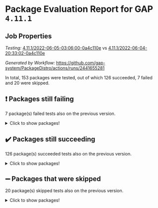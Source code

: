 # Package Evaluation Report for GAP `4.11.1`

## Job Properties

*Testing:* [4.11.1/2022-06-05-03:06:00-0a4c110e](https://github.com/gap-system/PackageDistro/blob/data/reports/4.11.1/2022-06-05-03:06:00-0a4c110e) vs [4.11.1/2022-06-04-20:33:02-0a4c110e](https://github.com/gap-system/PackageDistro/blob/data/reports/4.11.1/2022-06-04-20:33:02-0a4c110e)

*Generated by Workflow:* https://github.com/gap-system/PackageDistro/actions/runs/2441655281

In total, 153 packages were tested, out of which 126 succeeded, 7 failed and 20 were skipped.

## :exclamation: Packages still failing

7 package(s) failed tests also on the previous version.
<details><summary>Click to show packages!</summary>

- fining 1.4.1 [(failure)](https://github.com/gap-system/PackageDistro/runs/6742253033?check_suite_focus=true)
- francy 1.2.4 [(failure)](https://github.com/gap-system/PackageDistro/runs/6742253178?check_suite_focus=true)
- hap 1.39 [(failure)](https://github.com/gap-system/PackageDistro/runs/6742253496?check_suite_focus=true)
- normalizinterface 1.3.2 [(failure)](https://github.com/gap-system/PackageDistro/runs/6742254356?check_suite_focus=true)
- packagemanager 1.2 [(failure)](https://github.com/gap-system/PackageDistro/runs/6742254445?check_suite_focus=true)
- recog 1.3.2 [(failure)](https://github.com/gap-system/PackageDistro/runs/6742254633?check_suite_focus=true)
- semigroups 4.0.0 [(failure)](https://github.com/gap-system/PackageDistro/runs/6742254714?check_suite_focus=true)
</details>

## :heavy_check_mark: Packages still succeeding

126 package(s) succeeded tests also on the previous version.
<details><summary>Click to show packages!</summary>

- ace 5.4 [(success)](https://github.com/gap-system/PackageDistro/runs/6742252210?check_suite_focus=true)
- aclib 1.3.2 [(success)](https://github.com/gap-system/PackageDistro/runs/6742252231?check_suite_focus=true)
- agt 0.2 [(success)](https://github.com/gap-system/PackageDistro/runs/6742252243?check_suite_focus=true)
- alnuth 3.2.1 [(success)](https://github.com/gap-system/PackageDistro/runs/6742252255?check_suite_focus=true)
- anupq 3.2.6 [(success)](https://github.com/gap-system/PackageDistro/runs/6742252276?check_suite_focus=true)
- atlasrep 2.1.2 [(success)](https://github.com/gap-system/PackageDistro/runs/6742252294?check_suite_focus=true)
- autodoc 2022.03.10 [(success)](https://github.com/gap-system/PackageDistro/runs/6742252310?check_suite_focus=true)
- automata 1.15 [(success)](https://github.com/gap-system/PackageDistro/runs/6742252323?check_suite_focus=true)
- automgrp 1.3.2 [(success)](https://github.com/gap-system/PackageDistro/runs/6742252346?check_suite_focus=true)
- autpgrp 1.10.2 [(success)](https://github.com/gap-system/PackageDistro/runs/6742252359?check_suite_focus=true)
- cap 2022.05-09 [(success)](https://github.com/gap-system/PackageDistro/runs/6742252373?check_suite_focus=true)
- caratinterface 2.3.3 [(success)](https://github.com/gap-system/PackageDistro/runs/6742252384?check_suite_focus=true)
- cddinterface 2020.06.24 [(success)](https://github.com/gap-system/PackageDistro/runs/6742252393?check_suite_focus=true)
- circle 1.6.5 [(success)](https://github.com/gap-system/PackageDistro/runs/6742252403?check_suite_focus=true)
- classicpres 1.22 [(success)](https://github.com/gap-system/PackageDistro/runs/6742252415?check_suite_focus=true)
- cohomolo 1.6.10 [(success)](https://github.com/gap-system/PackageDistro/runs/6742252427?check_suite_focus=true)
- congruence 1.2.4 [(success)](https://github.com/gap-system/PackageDistro/runs/6742252437?check_suite_focus=true)
- corelg 1.56 [(success)](https://github.com/gap-system/PackageDistro/runs/6742252451?check_suite_focus=true)
- crime 1.6 [(success)](https://github.com/gap-system/PackageDistro/runs/6742252476?check_suite_focus=true)
- crisp 1.4.5 [(success)](https://github.com/gap-system/PackageDistro/runs/6742252493?check_suite_focus=true)
- crypting 0.10 [(success)](https://github.com/gap-system/PackageDistro/runs/6742252521?check_suite_focus=true)
- cryst 4.1.24 [(success)](https://github.com/gap-system/PackageDistro/runs/6742252559?check_suite_focus=true)
- crystcat 1.1.9 [(success)](https://github.com/gap-system/PackageDistro/runs/6742252589?check_suite_focus=true)
- ctbllib 1.3.4 [(success)](https://github.com/gap-system/PackageDistro/runs/6742252607?check_suite_focus=true)
- cubefree 1.19 [(success)](https://github.com/gap-system/PackageDistro/runs/6742252632?check_suite_focus=true)
- curlinterface 2.2.2 [(success)](https://github.com/gap-system/PackageDistro/runs/6742252654?check_suite_focus=true)
- cvec 2.7.5 [(success)](https://github.com/gap-system/PackageDistro/runs/6742252675?check_suite_focus=true)
- datastructures 0.2.7 [(success)](https://github.com/gap-system/PackageDistro/runs/6742252700?check_suite_focus=true)
- deepthought 1.0.5 [(success)](https://github.com/gap-system/PackageDistro/runs/6742252731?check_suite_focus=true)
- design 1.7 [(success)](https://github.com/gap-system/PackageDistro/runs/6742252760?check_suite_focus=true)
- difsets 2.3.1 [(success)](https://github.com/gap-system/PackageDistro/runs/6742252785?check_suite_focus=true)
- digraphs 1.5.3 [(success)](https://github.com/gap-system/PackageDistro/runs/6742252831?check_suite_focus=true)
- edim 1.3.5 [(success)](https://github.com/gap-system/PackageDistro/runs/6742252856?check_suite_focus=true)
- example 4.3.1 [(success)](https://github.com/gap-system/PackageDistro/runs/6742252886?check_suite_focus=true)
- factint 1.6.3 [(success)](https://github.com/gap-system/PackageDistro/runs/6742252919?check_suite_focus=true)
- ferret 1.0.7 [(success)](https://github.com/gap-system/PackageDistro/runs/6742252956?check_suite_focus=true)
- fga 1.4.0 [(success)](https://github.com/gap-system/PackageDistro/runs/6742252985?check_suite_focus=true)
- float 1.0.3 [(success)](https://github.com/gap-system/PackageDistro/runs/6742253066?check_suite_focus=true)
- format 1.4.3 [(success)](https://github.com/gap-system/PackageDistro/runs/6742253101?check_suite_focus=true)
- forms 1.2.7 [(success)](https://github.com/gap-system/PackageDistro/runs/6742253123?check_suite_focus=true)
- fplsa 1.2.5 [(success)](https://github.com/gap-system/PackageDistro/runs/6742253144?check_suite_focus=true)
- fr 2.4.8 [(success)](https://github.com/gap-system/PackageDistro/runs/6742253162?check_suite_focus=true)
- fwtree 1.3 [(success)](https://github.com/gap-system/PackageDistro/runs/6742253200?check_suite_focus=true)
- gbnp 1.0.5 [(success)](https://github.com/gap-system/PackageDistro/runs/6742253211?check_suite_focus=true)
- generalizedmorphismsforcap 2022.05-01 [(success)](https://github.com/gap-system/PackageDistro/runs/6742253232?check_suite_focus=true)
- genss 1.6.6 [(success)](https://github.com/gap-system/PackageDistro/runs/6742253262?check_suite_focus=true)
- gradedringforhomalg 2022.03-01 [(success)](https://github.com/gap-system/PackageDistro/runs/6742253294?check_suite_focus=true)
- grape 4.8.5 [(success)](https://github.com/gap-system/PackageDistro/runs/6742253327?check_suite_focus=true)
- groupoids 1.69 [(success)](https://github.com/gap-system/PackageDistro/runs/6742253351?check_suite_focus=true)
- grpconst 2.6.2 [(success)](https://github.com/gap-system/PackageDistro/runs/6742253391?check_suite_focus=true)
- guarana 0.96.3 [(success)](https://github.com/gap-system/PackageDistro/runs/6742253431?check_suite_focus=true)
- guava 3.16 [(success)](https://github.com/gap-system/PackageDistro/runs/6742253468?check_suite_focus=true)
- hapcryst 0.1.14 [(success)](https://github.com/gap-system/PackageDistro/runs/6742253513?check_suite_focus=true)
- hecke 1.5.3 [(success)](https://github.com/gap-system/PackageDistro/runs/6742253537?check_suite_focus=true)
- help 3.5 [(success)](https://github.com/gap-system/PackageDistro/runs/6742253556?check_suite_focus=true)
- idrel 2.44 [(success)](https://github.com/gap-system/PackageDistro/runs/6742253578?check_suite_focus=true)
- images 1.3.1 [(success)](https://github.com/gap-system/PackageDistro/runs/6742253602?check_suite_focus=true)
- intpic 0.3.0 [(success)](https://github.com/gap-system/PackageDistro/runs/6742253625?check_suite_focus=true)
- io 4.7.2 [(success)](https://github.com/gap-system/PackageDistro/runs/6742253655?check_suite_focus=true)
- irredsol 1.4.3 [(success)](https://github.com/gap-system/PackageDistro/runs/6742253692?check_suite_focus=true)
- json 2.1.0 [(success)](https://github.com/gap-system/PackageDistro/runs/6742253724?check_suite_focus=true)
- jupyterkernel 1.4.1 [(success)](https://github.com/gap-system/PackageDistro/runs/6742253751?check_suite_focus=true)
- jupyterviz 1.5.1 [(success)](https://github.com/gap-system/PackageDistro/runs/6742253775?check_suite_focus=true)
- kan 1.34 [(success)](https://github.com/gap-system/PackageDistro/runs/6742253804?check_suite_focus=true)
- kbmag 1.5.9 [(success)](https://github.com/gap-system/PackageDistro/runs/6742253831?check_suite_focus=true)
- laguna 3.9.5 [(success)](https://github.com/gap-system/PackageDistro/runs/6742253857?check_suite_focus=true)
- liealgdb 2.2.1 [(success)](https://github.com/gap-system/PackageDistro/runs/6742253877?check_suite_focus=true)
- liepring 2.6 [(success)](https://github.com/gap-system/PackageDistro/runs/6742253902?check_suite_focus=true)
- liering 2.4.2 [(success)](https://github.com/gap-system/PackageDistro/runs/6742253916?check_suite_focus=true)
- linearalgebraforcap 2022.05-04 [(success)](https://github.com/gap-system/PackageDistro/runs/6742253936?check_suite_focus=true)
- loops 3.4.1 [(success)](https://github.com/gap-system/PackageDistro/runs/6742253950?check_suite_focus=true)
- lpres 1.0.3 [(success)](https://github.com/gap-system/PackageDistro/runs/6742253967?check_suite_focus=true)
- majoranaalgebras 1.4 [(success)](https://github.com/gap-system/PackageDistro/runs/6742253986?check_suite_focus=true)
- mapclass 1.4.5 [(success)](https://github.com/gap-system/PackageDistro/runs/6742253996?check_suite_focus=true)
- matgrp 0.64 [(success)](https://github.com/gap-system/PackageDistro/runs/6742254029?check_suite_focus=true)
- modisom 2.5.2 [(success)](https://github.com/gap-system/PackageDistro/runs/6742254059?check_suite_focus=true)
- modulepresentationsforcap 2022.05-03 [(success)](https://github.com/gap-system/PackageDistro/runs/6742254112?check_suite_focus=true)
- monoidalcategories 2022.05-06 [(success)](https://github.com/gap-system/PackageDistro/runs/6742254167?check_suite_focus=true)
- nconvex 2020.11-04 [(success)](https://github.com/gap-system/PackageDistro/runs/6742254223?check_suite_focus=true)
- nilmat 1.4.1 [(success)](https://github.com/gap-system/PackageDistro/runs/6742254270?check_suite_focus=true)
- nock 1.5 [(success)](https://github.com/gap-system/PackageDistro/runs/6742254316?check_suite_focus=true)
- nq 2.5.8 [(success)](https://github.com/gap-system/PackageDistro/runs/6742254380?check_suite_focus=true)
- numericalsgps 1.3.0 [(success)](https://github.com/gap-system/PackageDistro/runs/6742254402?check_suite_focus=true)
- openmath 11.5.1 [(success)](https://github.com/gap-system/PackageDistro/runs/6742254421?check_suite_focus=true)
- orb 4.8.4 [(success)](https://github.com/gap-system/PackageDistro/runs/6742254437?check_suite_focus=true)
- patternclass 2.4.2 [(success)](https://github.com/gap-system/PackageDistro/runs/6742254459?check_suite_focus=true)
- permut 2.0.4 [(success)](https://github.com/gap-system/PackageDistro/runs/6742254469?check_suite_focus=true)
- polenta 1.3.10 [(success)](https://github.com/gap-system/PackageDistro/runs/6742254501?check_suite_focus=true)
- polymaking 0.8.6 [(success)](https://github.com/gap-system/PackageDistro/runs/6742254511?check_suite_focus=true)
- primgrp 3.4.2 [(success)](https://github.com/gap-system/PackageDistro/runs/6742254533?check_suite_focus=true)
- profiling 2.5.0 [(success)](https://github.com/gap-system/PackageDistro/runs/6742254541?check_suite_focus=true)
- qpa 1.33 [(success)](https://github.com/gap-system/PackageDistro/runs/6742254560?check_suite_focus=true)
- quagroup 1.8.3 [(success)](https://github.com/gap-system/PackageDistro/runs/6742254572?check_suite_focus=true)
- radiroot 2.9 [(success)](https://github.com/gap-system/PackageDistro/runs/6742254584?check_suite_focus=true)
- rcwa 4.6.4 [(success)](https://github.com/gap-system/PackageDistro/runs/6742254597?check_suite_focus=true)
- rds 1.8 [(success)](https://github.com/gap-system/PackageDistro/runs/6742254613?check_suite_focus=true)
- repndecomp 1.2.1 [(success)](https://github.com/gap-system/PackageDistro/runs/6742254644?check_suite_focus=true)
- repsn 3.1.0 [(success)](https://github.com/gap-system/PackageDistro/runs/6742254655?check_suite_focus=true)
- resclasses 4.7.2 [(success)](https://github.com/gap-system/PackageDistro/runs/6742254674?check_suite_focus=true)
- scscp 2.3.1 [(success)](https://github.com/gap-system/PackageDistro/runs/6742254693?check_suite_focus=true)
- sglppow 2.2 [(success)](https://github.com/gap-system/PackageDistro/runs/6742254742?check_suite_focus=true)
- sgpviz 0.999.5 [(success)](https://github.com/gap-system/PackageDistro/runs/6742254753?check_suite_focus=true)
- simpcomp 2.1.14 [(success)](https://github.com/gap-system/PackageDistro/runs/6742254768?check_suite_focus=true)
- singular 2020.12.18 [(success)](https://github.com/gap-system/PackageDistro/runs/6742254811?check_suite_focus=true)
- sla 1.5.3 [(success)](https://github.com/gap-system/PackageDistro/runs/6742254846?check_suite_focus=true)
- smallgrp 1.5 [(success)](https://github.com/gap-system/PackageDistro/runs/6742254868?check_suite_focus=true)
- smallsemi 0.6.13 [(success)](https://github.com/gap-system/PackageDistro/runs/6742254888?check_suite_focus=true)
- sonata 2.9.4 [(success)](https://github.com/gap-system/PackageDistro/runs/6742254904?check_suite_focus=true)
- sophus 1.25 [(success)](https://github.com/gap-system/PackageDistro/runs/6742254931?check_suite_focus=true)
- spinsym 1.5.2 [(success)](https://github.com/gap-system/PackageDistro/runs/6742254947?check_suite_focus=true)
- symbcompcc 1.3.2 [(success)](https://github.com/gap-system/PackageDistro/runs/6742254959?check_suite_focus=true)
- thelma 1.3 [(success)](https://github.com/gap-system/PackageDistro/runs/6742254977?check_suite_focus=true)
- tomlib 1.2.9 [(success)](https://github.com/gap-system/PackageDistro/runs/6742255006?check_suite_focus=true)
- toric 1.9.5 [(success)](https://github.com/gap-system/PackageDistro/runs/6742255040?check_suite_focus=true)
- transgrp 3.6.2 [(success)](https://github.com/gap-system/PackageDistro/runs/6742255070?check_suite_focus=true)
- ugaly 4.0.2 [(success)](https://github.com/gap-system/PackageDistro/runs/6742255121?check_suite_focus=true)
- unipot 1.5 [(success)](https://github.com/gap-system/PackageDistro/runs/6742255155?check_suite_focus=true)
- unitlib 4.1.0 [(success)](https://github.com/gap-system/PackageDistro/runs/6742255221?check_suite_focus=true)
- utils 0.72 [(success)](https://github.com/gap-system/PackageDistro/runs/6742255245?check_suite_focus=true)
- uuid 0.7 [(success)](https://github.com/gap-system/PackageDistro/runs/6742255265?check_suite_focus=true)
- walrus 0.9991 [(success)](https://github.com/gap-system/PackageDistro/runs/6742255281?check_suite_focus=true)
- wedderga 4.10.2 [(success)](https://github.com/gap-system/PackageDistro/runs/6742255290?check_suite_focus=true)
- xmod 2.88 [(success)](https://github.com/gap-system/PackageDistro/runs/6742255304?check_suite_focus=true)
- xmodalg 1.22 [(success)](https://github.com/gap-system/PackageDistro/runs/6742255320?check_suite_focus=true)
- yangbaxter 0.10.0 [(success)](https://github.com/gap-system/PackageDistro/runs/6742255337?check_suite_focus=true)
- zeromqinterface 0.13 [(success)](https://github.com/gap-system/PackageDistro/runs/6742255358?check_suite_focus=true)
</details>

## :heavy_minus_sign: Packages that were skipped

20 package(s) skipped tests also on the previous version.
<details><summary>Click to show packages!</summary>

- 4ti2interface 2022.03-01 [(skipped)](https://github.com/gap-system/PackageDistro/runs/6742212262?check_suite_focus=true)
- browse 1.8.14 [(skipped)](https://github.com/gap-system/PackageDistro/runs/6742212262?check_suite_focus=true)
- examplesforhomalg 2022.03-01 [(skipped)](https://github.com/gap-system/PackageDistro/runs/6742212262?check_suite_focus=true)
- gapdoc 1.6.5 [(skipped)](https://github.com/gap-system/PackageDistro/runs/6742212262?check_suite_focus=true)
- gauss 2022.03-01 [(skipped)](https://github.com/gap-system/PackageDistro/runs/6742212262?check_suite_focus=true)
- gaussforhomalg 2022.03-01 [(skipped)](https://github.com/gap-system/PackageDistro/runs/6742212262?check_suite_focus=true)
- gradedmodules 2022.03-01 [(skipped)](https://github.com/gap-system/PackageDistro/runs/6742212262?check_suite_focus=true)
- homalg 2022.03-01 [(skipped)](https://github.com/gap-system/PackageDistro/runs/6742212262?check_suite_focus=true)
- homalgtocas 2022.03-01 [(skipped)](https://github.com/gap-system/PackageDistro/runs/6742212262?check_suite_focus=true)
- io_forhomalg 2022.03-01 [(skipped)](https://github.com/gap-system/PackageDistro/runs/6742212262?check_suite_focus=true)
- itc 1.5.1 [(skipped)](https://github.com/gap-system/PackageDistro/runs/6742212262?check_suite_focus=true)
- localizeringforhomalg 2022.03-01 [(skipped)](https://github.com/gap-system/PackageDistro/runs/6742212262?check_suite_focus=true)
- matricesforhomalg 2022.04-01 [(skipped)](https://github.com/gap-system/PackageDistro/runs/6742212262?check_suite_focus=true)
- modules 2022.03-01 [(skipped)](https://github.com/gap-system/PackageDistro/runs/6742212262?check_suite_focus=true)
- polycyclic 2.16 [(skipped)](https://github.com/gap-system/PackageDistro/runs/6742212262?check_suite_focus=true)
- ringsforhomalg 2022.04-01 [(skipped)](https://github.com/gap-system/PackageDistro/runs/6742212262?check_suite_focus=true)
- sco 2022.03-01 [(skipped)](https://github.com/gap-system/PackageDistro/runs/6742212262?check_suite_focus=true)
- toolsforhomalg 2022.05-01 [(skipped)](https://github.com/gap-system/PackageDistro/runs/6742212262?check_suite_focus=true)
- toricvarieties 2022.03.23 [(skipped)](https://github.com/gap-system/PackageDistro/runs/6742212262?check_suite_focus=true)
- xgap 4.31 [(skipped)](https://github.com/gap-system/PackageDistro/runs/6742212262?check_suite_focus=true)
</details>


